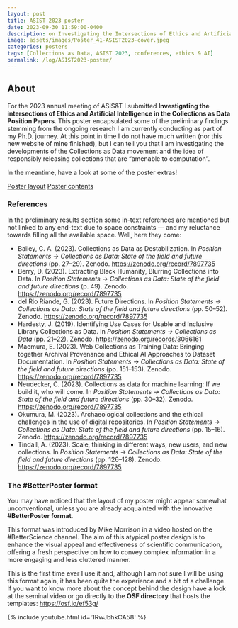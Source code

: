 ```yaml
---
layout: post
title: ASIST 2023 poster
date: 2023-09-30 11:59:00-0400
description: on Investigating the Intersections of Ethics and Artificial Intelligence in the Collections as Data Position Papers
image: assets/images/Poster_41-ASIST2023-cover.jpeg
categories: posters
tags: [Collections as Data, ASIST 2023, conferences, ethics & AI] 
permalink: /log/ASIST2023-poster/
---
```

## About

For the 2023 annual meeting of ASIS&T I submitted **Investigating the intersections of Ethics and Artificial Intelligence in the Collections as Data Position Papers**. This poster encapsulated some of the preliminary findings stemming from the ongoing research I am currently conducting as part of my Ph.D. journey. At this point in time I do not have much written (nor this new website of mine finished), but I can tell you that I am investigating the developments of the Collections as Data movement and the idea of responsibly releasing collections that are “amenable to computation”. 

In the meantime, have a look at some of the poster extras!

<span class="actions">
    <a href="https://semanticnoodles.github.io/assets/images/Poster_41-ASIST2023.jpg" class="button special icon fa-download" target="_blank">Poster layout</a>
    <a href="https://asistdl.onlinelibrary.wiley.com/doi/10.1002/pra2.955" class="button icon fa-external-link" target="_blank">Poster contents</a>
</span>


### References

In the preliminary results section some in-text references are mentioned but not linked to any end-text due to space constraints — and my reluctance towards filling all the available space. Well, here they come:

- Bailey, C. A. (2023). Collections as Data as Destabilization. In *Position Statements -> Collections as Data: State of the field and future directions* (pp. 27–29). Zenodo. <a href='https://zenodo.org/record/7897735' target='_blank' class='url'>https://zenodo.org/record/7897735
- Berry, D. (2023). Extracting Black Humanity, Blurring Collections into Data. In *Position Statements -> Collections as Data: State of the field and future directions* (p. 49). Zenodo. <a href='https://zenodo.org/record/7897735' target='_blank' class='url'>https://zenodo.org/record/7897735
- del Rio Riande, G. (2023). Future Directions. In *Position Statements -> Collections as Data: State of the field and future directions* (pp. 50–52). Zenodo. <a href='https://zenodo.org/record/7897735' target='_blank' class='url'>https://zenodo.org/record/7897735
- Hardesty, J. (2019). Identifying Use Cases for Usable and Inclusive Library Collections as Data. In *Position Statements -> Collections as Data* (pp. 21–22). Zenodo.  <a href='https://zenodo.org/records/3066161' target='_blank' class='url'>https://zenodo.org/records/3066161</a>
- Maemura, E. (2023). Web Collections as Training Data: Bringing together Archival Provenance and Ethical AI Approaches to Dataset Documentation. In *Position Statements -> Collections as Data: State of the field and future directions* (pp. 151–153). Zenodo. <a href='https://zenodo.org/record/7897735' target='_blank' class='url'>https://zenodo.org/record/7897735</a>
- Neudecker, C. (2023). Collections as data for machine learning: If we build it, who will come. In *Position Statements -> Collections as Data: State of the field and future directions* (pp. 30–32). Zenodo. <a href='https://zenodo.org/record/7897735' target='_blank' class='url'>https://zenodo.org/record/7897735</a>
- Okumura, M. (2023). Archaeological collections and the ethical challenges in the use of digital repositories. In *Position Statements -> Collections as Data: State of the field and future directions* (pp. 15–16). Zenodo. <a href='https://zenodo.org/record/7897735' target='_blank' class='url'>https://zenodo.org/record/7897735</a>
- Tindall, A. (2023). Scale, thinking in different ways, new users, and new collections. In *Position Statements -> Collections as Data: State of the field and future directions* (pp. 126–128). Zenodo. <a href='https://zenodo.org/record/7897735' target='_blank' class='url'>https://zenodo.org/record/7897735</a>

### The #BetterPoster format

You may have noticed that the layout of my poster might appear somewhat unconventional, unless you are already acquainted with the innovative **#BetterPoster format**. 

This format was introduced by Mike Morrison in a video hosted on the #BetterScience channel. The aim of this atypical poster design is to enhance the visual appeal and effectiveness of scientific communication, offering a fresh perspective on how to convey complex information in a more engaging and less cluttered manner.

This is the first time ever I use it and, although I am not sure I will be using this format again, it has been quite the experience and a bit of a challenge. If you want to know more about the concept behind the design have a look at the seminal video or go directly to the **OSF directory** that hosts the templates: <a href="https://osf.io/ef53g/">https://osf.io/ef53g/

{% include youtube.html id='1RwJbhkCA58' %}
